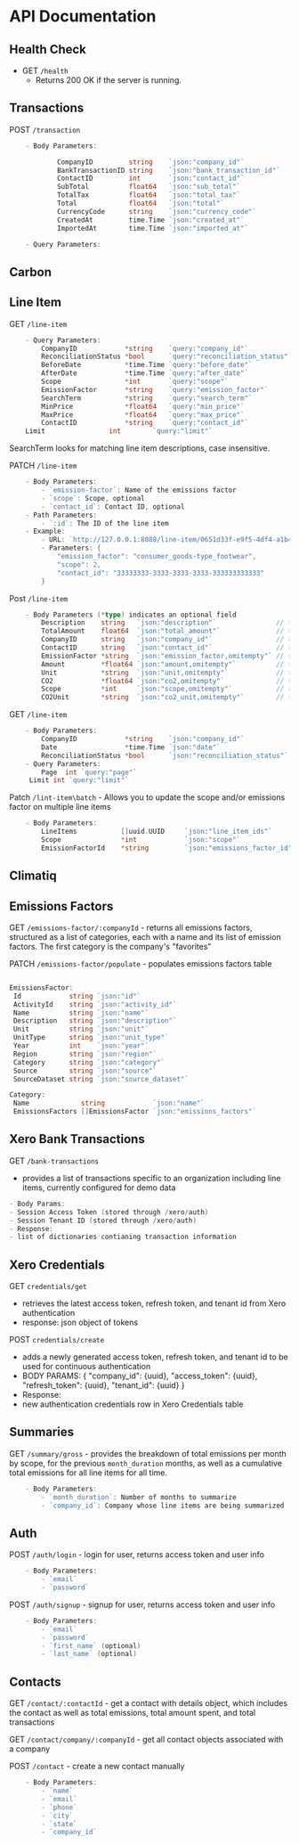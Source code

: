 # API Documentation

## Health Check

- GET `/health`
  - Returns 200 OK if the server is running.

## Transactions

POST `/transaction`

```go
    - Body Parameters:

            CompanyID         string    `json:"company_id"`
            BankTransactionID string    `json:"bank_transaction_id"`
            ContactID         int       `json:"contact_id"`
            SubTotal          float64   `json:"sub_total"`
            TotalTax          float64   `json:"total_tax"`
            Total             float64   `json:"total"`
            CurrencyCode      string    `json:"currency_code"`
            CreatedAt         time.Time `json:"created_at"`
            ImportedAt        time.Time `json:"imported_at"`

    - Query Parameters:
```

## Carbon

## Line Item

GET `/line-item`

```go
    - Query Parameters:
        CompanyID            *string    `query:"company_id"`
        ReconciliationStatus *bool      `query:"reconciliation_status"`
        BeforeDate           *time.Time `query:"before_date"`
        AfterDate            *time.Time `query:"after_date"`
        Scope                *int       `query:"scope"`
        EmissionFactor       *string    `query:"emission_factor"`
        SearchTerm           *string    `query:"search_term"`
        MinPrice             *float64   `query:"min_price"`
        MaxPrice             *float64   `query:"max_price"`
        ContactID            *string    `query:"contact_id"`
    Limit                int        `query:"limit"`

```

SearchTerm looks for matching line item descriptions, case insensitive.

PATCH `/line-item`

```go
    - Body Parameters:
        - `emission-factor`: Name of the emissions factor
        - `scope`: Scope, optional
        - `contact_id`: Contact ID, optional
    - Path Parameters:
        - `:id`: The ID of the line item
    - Example:
        - URL: `http://127.0.0.1:8080/line-item/0651d33f-e9f5-4df4-a1b4-155c0e6cceff`
        - Parameters: {
            "emission_factor": "consumer_goods-type_footwear",
            "scope": 2,
            "contact_id": "33333333-3333-3333-3333-333333333333"
        }
```

Post `/line-item`

```go
    - Body Parameters (*type) indicates an optional field
        Description    string   `json:"description"`               // the description for a line item, non-empty
        TotalAmount    float64  `json:"total_amount"`              // the price, >= 0
        CompanyID      string   `json:"company_id"`                // the id of the associated company, uuid
        ContactID      string   `json:"contact_id"`                // the id of the associated contact, uuid
        EmissionFactor *string  `json:"emission_factor,omitempty"` // the emission factor as known by climatiq
        Amount         *float64 `json:"amount,omitempty"`          // the amount of the emission factor, >= 0
        Unit           *string  `json:"unit,omitempty"`            // the unit of the emission factor
        CO2            *float64 `json:"co2,omitempty"`             // the amount of CO2, >= 0
        Scope          *int     `json:"scope,omitempty"`           // the scope of the line-item
        CO2Unit        *string  `json:"co2_unit,omitempty"`        // the unit of CO2
```

GET `/line-item`

```go
    - Body Parameters:
        CompanyID            *string    `json:"company_id"`
        Date                 *time.Time `json:"date"`
        ReconciliationStatus *bool      `json:"reconciliation_status"`
    - Query Parameters:
        Page  int `query:"page"`
     Limit int `query:"limit"`

```

Patch `/lint-item\batch` - Allows you to update the scope and/or emissions factor on multiple line items

```go
    - Body Parameters:
        LineItems           []uuid.UUID     `json:"line_item_ids"`
        Scope               *int            `json:"scope"`
        EmissionFactorId    *string         `json:"emissions_factor_id"`
```

## Climatiq

## Emissions Factors

GET `/emissions-factor/:companyId` - returns all emissions factors, structured as a list of categories, each with a name and its list of emission factors. The first category is the company's "favorites"

PATCH `/emissions-factor/populate` - populates emissions factors table

```go

EmissionsFactor:
 Id            string `json:"id"`
 ActivityId    string `json:"activity_id"`
 Name          string `json:"name"`
 Description   string `json:"description"`
 Unit          string `json:"unit"`
 UnitType      string `json:"unit_type"`
 Year          int    `json:"year"`
 Region        string `json:"region"`
 Category      string `json:"category"`
 Source        string `json:"source"`
 SourceDataset string `json:"source_dataset"`

Category:
 Name             string            `json:"name"`
 EmissionsFactors []EmissionsFactor `json:"emissions_factors"`

```

## Xero Bank Transactions

GET `/bank-transactions`

- provides a list of transactions specific to an organization including line items, currently configured for demo data

```go
- Body Params:
- Session Access Token (stored through /xero/auth)
- Session Tenant ID (stored through /xero/auth)
- Response:
- list of dictionaries contianing transaction information
```

## Xero Credentials

GET `credentials/get`

- retrieves the latest access token, refresh token, and tenant id from Xero authentication
- response: json object of tokens

POST `credentials/create`

- adds a newly generated access token, refresh token, and tenant id to be used for continuous authentication
- BODY PARAMS:
  {
  "company_id": {uuid},
  "access_token": {uuid},
  "refresh_token": {uuid},
  "tenant_id": {uuid}
  }
- Response:
- new authentication credentials row in Xero Credentials table

## Summaries

GET `/summary/gross` - provides the breakdown of total emissions per month by scope, for the previous `month_duration` months, as well as a cumulative total emissions for all line items for all time.

```go
    - Body Parameters:
        - `month_duration`: Number of months to summarize
        - `company_id`: Company whose line items are being summarized
```

## Auth

POST `/auth/login` - login for user, returns access token and user info

```go
    - Body Parameters:
        - `email`
        - `password`
```

POST `/auth/signup` - signup for user, returns access token and user info

```go
    - Body Parameters:
        - `email`
        - `password`
        - `first_name` (optional)
        - `last_name` (optional)
```

## Contacts

GET `/contact/:contactId` - get a contact with details object, which includes the contact as well as total emissions, total amount spent, and total transactions

GET `/contact/company/:companyId` - get all contact objects associated with a company

POST `/contact` - create a new contact manually

```go
    - Body Parameters:
        - `name`
        - `email`
        - `phone`
        - `city`
        - `state`
        - `company_id`
```
